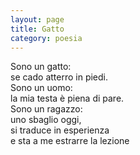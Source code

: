 ```yaml
--- 
layout: page
title: Gatto
category: poesia
---
```


Sono un gatto:  
se cado atterro in piedi.  
Sono un uomo:  
la mia testa è piena di pare.  
Sono un ragazzo:  
uno sbaglio oggi,  
si traduce in esperienza  
e sta a me estrarre la lezione  
